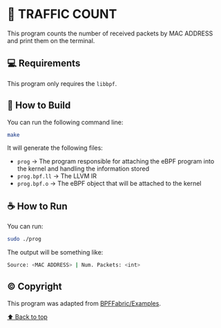 # 🧮 TRAFFIC COUNT

This program counts the number of received packets by MAC ADDRESS and print them on the terminal.

## 💻 Requirements

This program only requires the `libbpf`.

## 🚀 How to Build

You can run the following command line:
```bash
make
```
It will generate the following files:
- `prog` → The program responsible for attaching the eBPF program into the kernel and handling the information stored
- `prog.bpf.ll` → The LLVM IR   
- `prog.bpf.o` → The eBPF object that will be attached to the kernel

## ☕ How to Run

You can run:
```bash
sudo ./prog
```
The output will be something like:
```bash
Source: <MAC ADDRESS> | Num. Packets: <int>
```


## ©️ Copyright

This program was adapted from [BPFFabric/Examples](https://github.com/UofG-netlab/BPFabric/blob/master/examples/trafficcount.c).

[⬆ Back to top](#TRAFFIC-COUNT)<br>